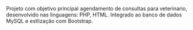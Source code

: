 Projeto com objetivo principal agendamento de consultas para veterinario, desenvolvido nas linguagens: PHP, HTML. Integrado ao banco de dados MySQL e estlização com Bootstrap.
